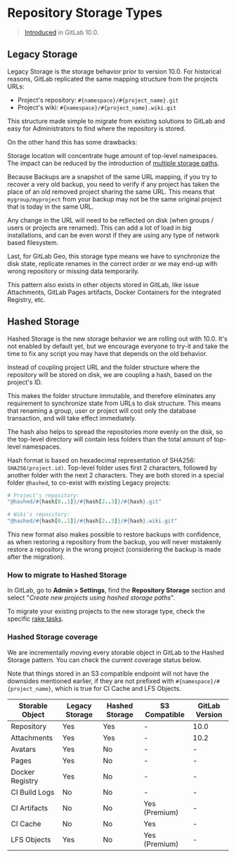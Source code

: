 # Repository Storage Types

> [Introduced][ce-28283] in GitLab 10.0.

## Legacy Storage

Legacy Storage is the storage behavior prior to version 10.0. For historical reasons, GitLab replicated the same
mapping structure from the projects URLs:

 * Project's repository: `#{namespace}/#{project_name}.git`
 * Project's wiki: `#{namespace}/#{project_name}.wiki.git`

This structure made simple to migrate from existing solutions to GitLab and easy for Administrators to find where the
repository is stored.

On the other hand this has some drawbacks:

Storage location will concentrate huge amount of top-level namespaces. The impact can be reduced by the introduction of [multiple storage paths][storage-paths].

Because Backups are a snapshot of the same URL mapping, if you try to recover a very old backup, you need to verify
if any project has taken the place of an old removed project sharing the same URL. This means that `mygroup/myproject`
from your backup may not be the same original project that is today in the same URL.

Any change in the URL will need to be reflected on disk (when groups / users or projects are renamed). This can add a lot
of load in big installations, and can be even worst if they are using any type of network based filesystem.

Last, for GitLab Geo, this storage type means we have to synchronize the disk state, replicate renames in the correct
order or we may end-up with wrong repository or missing data temporarily.

This pattern also exists in other objects stored in GitLab, like issue Attachments, GitLab Pages artifacts,
Docker Containers for the integrated Registry, etc.

## Hashed Storage

Hashed Storage is the new storage behavior we are rolling out with 10.0. It's not enabled by default yet, but we
encourage everyone to try-it and take the time to fix any script you may have that depends on the old behavior.

Instead of coupling project URL and the folder structure where the repository will be stored on disk, we are coupling
a hash, based on the project's ID.

This makes the folder structure immutable, and therefore eliminates any requirement to synchronize state from URLs to
disk structure. This means that renaming a group, user or project will cost only the database transaction, and will take
effect immediately.

The hash also helps to spread the repositories more evenly on the disk, so the top-level directory will contain less
folders than the total amount of top-level namespaces.

Hash format is based on hexadecimal representation of SHA256: `SHA256(project.id)`.
Top-level folder uses first 2 characters, followed by another folder with the next 2 characters. They are both stored in
a special folder `@hashed`, to co-exist with existing Legacy projects:

```ruby
# Project's repository:
"@hashed/#{hash[0..1]}/#{hash[2..3]}/#{hash}.git"

# Wiki's repository:
"@hashed/#{hash[0..1]}/#{hash[2..3]}/#{hash}.wiki.git"
```

This new format also makes possible to restore backups with confidence, as when restoring a repository from the backup,
you will never mistakenly restore a repository in the wrong project (considering the backup is made after the migration).

### How to migrate to Hashed Storage

In GitLab, go to **Admin > Settings**, find the **Repository Storage** section and select
"_Create new projects using hashed storage paths_".

To migrate your existing projects to the new storage type, check the specific [rake tasks].

[ce-28283]: https://gitlab.com/gitlab-org/gitlab-ce/issues/28283
[rake tasks]: raketasks/storage.md#migrate-existing-projects-to-hashed-storage
[storage-paths]: repository_storage_types.md

### Hashed Storage coverage

We are incrementally moving every storable object in GitLab to the Hashed Storage pattern. You can check the current
coverage status below.

Note that things stored in an S3 compatible endpoint will not have the downsides mentioned earlier, if they are not
prefixed with `#{namespace}/#{project_name}`, which is true for CI Cache and LFS Objects.

| Storable Object | Legacy Storage | Hashed Storage | S3 Compatible | GitLab Version |
| --------------- | -------------- | -------------- | ------------- | -------------- |
| Repository      | Yes            | Yes            | -             | 10.0           |
| Attachments     | Yes            | Yes            | -             | 10.2           |
| Avatars         | Yes            | No             | -             | -              |
| Pages           | Yes            | No             | -             | -              |
| Docker Registry | Yes            | No             | -             | -              |
| CI Build Logs   | No             | No             | -             | -              |
| CI Artifacts    | No             | No             | Yes (Premium) | -              |
| CI Cache        | No             | No             | Yes           | -              |
| LFS Objects     | Yes            | No             | Yes (Premium) | -              |
